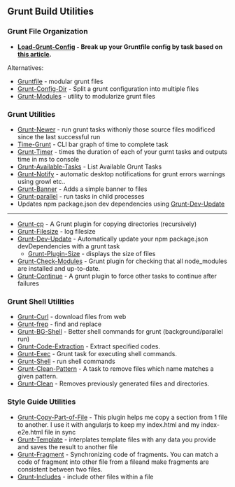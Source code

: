 ## Grunt Build Utilities

### Grunt File Organization

  * **[Load-Grunt-Config](https://github.com/firstandthird/load-grunt-config) - Break up your Gruntfile config by task based on [this article](http://www.thomasboyt.com/2013/09/01/maintainable-grunt.html).**

Alternatives: 
  * [Gruntfile](https://npmjs.org/package/gruntfile) - modular grunt files
  * [Grunt-Config-Dir](https://npmjs.org/package/grunt-config-dir) - Split a grunt configuration into multiple files
  * [Grunt-Modules](https://npmjs.org/package/grunt-modules) - utility to modularize grunt files


### Grunt Utilities

  * [Grunt-Newer](https://npmjs.org/package/grunt-newer) - run grunt tasks withonly those source files modificed since the last successful run
  * [Time-Grunt](https://github.com/sindresorhus/time-grunt) - CLI bar graph of time to complete task
  * [Grunt-Timer](https://npmjs.org/package/grunt-timer) - times the duration of each of your gurnt tasks and outputs time in ms to console
  * [Grunt-Available-Tasks](https://github.com/ben-eb/grunt-available-tasks) - List Available Grunt Tasks
  * [Grunt-Notify](https://npmjs.org/package/grunt-notify) - automatic desktop notifications for grunt errors warnings using growl etc..
  * [Grunt-Banner](https://npmjs.org/package/grunt-banner) - Adds a simple banner to files
  * [Grunt-parallel](https://npmjs.org/package/grunt-parallel) - run tasks in child processes
  * Updates npm package.json dev dependencies using [Grunt-Dev-Update](https://github.com/pgilad/grunt-dev-update)

---

  * [Grunt-cp](https://npmjs.org/package/grunt-cp) - A Grunt plugin for copying directories (recursively)
  * [Grunt-Filesize](https://npmjs.org/package/grunt-filesize) - log filesize
  * [Grunt-Dev-Update](https://github.com/pgilad/grunt-dev-update) - Automatically update your npm package.json devDependencies with a grunt task
    * [Grunt-Plugin-Size](https://npmjs.org/package/grunt-plugin-size) - displays the size of files
  * [Grunt-Check-Modules](https://npmjs.org/package/grunt-check-modules) - Grunt plugin for checking that all node_modules are installed and up-to-date.
  * [Grunt-Continue](https://npmjs.org/package/grunt-continue) - A grunt plugin to force other tasks to continue after failures


### Grunt Shell Utilities

  * [Grunt-Curl](https://github.com/twolfson/grunt-curl) - download files from web
  * [Grunt-frep](https://github.com/jonschlinkert/grunt-frep) - find and replace
  * [Grunt-BG-Shell](https://npmjs.org/package/grunt-bg-shell) - Better shell commands for grunt (background/parallel run)
  * [Grunt-Code-Extraction](https://npmjs.org/package/grunt-code-extraction) - Extract specified codes.
  * [Grunt-Exec](https://npmjs.org/package/grunt-exec) - Grunt task for executing shell commands.
  * [Grunt-Shell](https://npmjs.org/package/grunt-shell) - run shell commands
  * [Grunt-Clean-Pattern](https://npmjs.org/package/clean-pattern) - A task to remove files which name matches a given pattern.
  * [Grunt-Clean](https://npmjs.org/package/grunt-clean) - Removes previously generated files and directories.


### Style Guide Utilities

  * [Grunt-Copy-Part-of-File](https://npmjs.org/package/grunt-copy-part-of-file) - This plugin helps me copy a section from 1 file to another. I use it with angularjs to keep my index.html and my index-e2e.html file in sync
  * [Grunt-Template](https://npmjs.org/package/grunt-template) - interplates template files with any data you provide and saves the result to another file
  * [Grunt-Fragment](https://npmjs.org/package/grunt-fragment) - Synchronizing code of fragments. You can match a code of fragment into other file from a fileand make fragments are consistent between two files.
  * [Grunt-Includes](https://npmjs.org/package/grunt-includes) - include other files within a file


